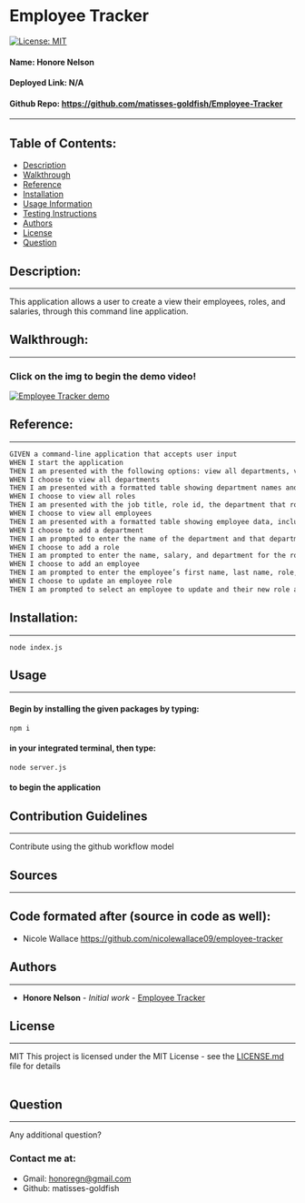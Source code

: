 
# Employee Tracker 
[![License: MIT](https://img.shields.io/badge/license-MIT-brightgreen)](https://opensource.org/licenses/MIT)
#### **Name:** Honore Nelson
#### **Deployed Link:** N/A
#### **Github Repo:** https://github.com/matisses-goldfish/Employee-Tracker
---
    
##  Table of Contents:
* [Description](#description)
* [Walkthrough](#walkthrough)
* [Reference](#reference)
* [Installation](#installation)
* [Usage Information](#usage)
* [Testing Instructions](#testing)
* [Authors](#authors)
* [License](#license)
* [Question](#questions)


## Description:
---
This application allows a user to create a view their employees, roles, and salaries, through this command line application.

## Walkthrough:
---
### Click on the img to begin the demo video!
[![Employee Tracker demo](http://img.youtube.com/vi/9xZHtHGv_tU/0.jpg)](https://www.youtube.com/embed/9xZHtHGv_tU)

## Reference:
---
```md
GIVEN a command-line application that accepts user input
WHEN I start the application
THEN I am presented with the following options: view all departments, view all roles, view all employees, add a department, add a role, add an employee, and update an employee role
WHEN I choose to view all departments
THEN I am presented with a formatted table showing department names and department ids
WHEN I choose to view all roles
THEN I am presented with the job title, role id, the department that role belongs to, and the salary for that role
WHEN I choose to view all employees
THEN I am presented with a formatted table showing employee data, including employee ids, first names, last names, job titles, departments, salaries, and managers that the employees report to
WHEN I choose to add a department
THEN I am prompted to enter the name of the department and that department is added to the database
WHEN I choose to add a role
THEN I am prompted to enter the name, salary, and department for the role and that role is added to the database
WHEN I choose to add an employee
THEN I am prompted to enter the employee’s first name, last name, role, and manager, and that employee is added to the database
WHEN I choose to update an employee role
THEN I am prompted to select an employee to update and their new role and this information is updated in the database 
```

## Installation:
---
    node index.js

## Usage
---
#### Begin by installing the given packages by typing:
    npm i 
#### in your integrated terminal, then type:
    node server.js 
#### to begin the application
    
## Contribution Guidelines
---
Contribute using the github workflow model
    
## Sources
---
## Code formated after (source in code as well):
* Nicole Wallace https://github.com/nicolewallace09/employee-tracker
    
## Authors
---
* **Honore Nelson** - *Initial work* - [Employee Tracker](https://github.com/matisses-goldfish/Employee-Tracker)
    
## License
---
MIT
This project is licensed under the MIT License - see the [LICENSE.md](LICENSE.md) file for details
<br></br>

## Question
---
Any additional question? 
### Contact me at:
* Gmail: honoregn@gmail.com
* Github: matisses-goldfish
